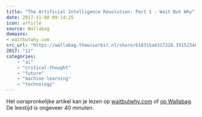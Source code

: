 ```yaml
---
title: "The Artificial Intelligence Revolution: Part 1 - Wait But Why"
date: 2017-11-08 09:14:25
icon: article
source: Wallabag
domains:
- waitbutwhy.com
src_url: "https://wallabag.thewiserbit.nl/share/618315a4317228.35152348"
2017: "11"
categories:
    - "ai"
    - "critical-thought"
    - "future"
    - "machine-learning"
    - "technology"
---
```

Het oorspronkelijke artikel kan je lezen op [waitbutwhy.com](https://waitbutwhy.com/2015/01/artificial-intelligence-revolution-1.html) of [op Wallabag](https://wallabag.thewiserbit.nl/share/618315a4317228.35152348). De leestijd is ongeveer 40 minuten.